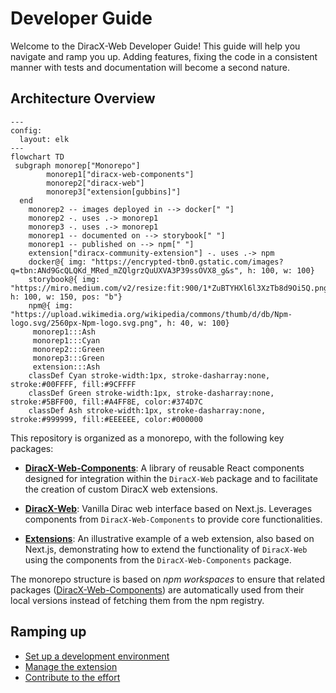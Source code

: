 
# Developer Guide

Welcome to the DiracX-Web Developer Guide! This guide will help you navigate and ramp you up. Adding features, fixing the code in a consistent manner with tests and documentation will become a second nature.


## Architecture Overview

```mermaid
---
config:
  layout: elk
---
flowchart TD
 subgraph monorep["Monorepo"]
        monorep1["diracx-web-components"]
        monorep2["diracx-web"]
        monorep3["extension[gubbins]"]
  end
    monorep2 -- images deployed in --> docker[" "]
    monorep2 -. uses .-> monorep1
    monorep3 -. uses .-> monorep1
    monorep1 -- documented on --> storybook[" "]
    monorep1 -- published on --> npm[" "]
    extension["diracx-community-extension"] -. uses .-> npm
    docker@{ img: "https://encrypted-tbn0.gstatic.com/images?q=tbn:ANd9GcQLQKd_MRed_mZQlgrzQuUXVA3P39ssOVX8_g&s", h: 100, w: 100}
    storybook@{ img: "https://miro.medium.com/v2/resize:fit:900/1*ZuBTYHXl6l3XzTb8d9Oi5Q.png", h: 100, w: 150, pos: "b"}
    npm@{ img: "https://upload.wikimedia.org/wikipedia/commons/thumb/d/db/Npm-logo.svg/2560px-Npm-logo.svg.png", h: 40, w: 100}
     monorep1:::Ash
     monorep1:::Cyan
     monorep2:::Green
     monorep3:::Green
     extension:::Ash
    classDef Cyan stroke-width:1px, stroke-dasharray:none, stroke:#00FFFF, fill:#9CFFFF
    classDef Green stroke-width:1px, stroke-dasharray:none, stroke:#5BFF00, fill:#A4FF8E, color:#374D7C
    classDef Ash stroke-width:1px, stroke-dasharray:none, stroke:#999999, fill:#EEEEEE, color:#000000
```

This repository is organized as a monorepo, with the following key packages:

- [**DiracX-Web-Components**](packages/diracx-web-components): A library of reusable React components designed for integration within the `DiracX-Web` package and to facilitate the creation of custom DiracX web extensions.

- [**DiracX-Web**](packages/diracx-web): Vanilla Dirac web interface based on Next.js. Leverages components from `DiracX-Web-Components` to provide core functionalities.

- [**Extensions**](packages/extensions): An illustrative example of a web extension, also based on Next.js, demonstrating how to extend the functionality of `DiracX-Web` using the components from the `DiracX-Web-Components` package.


The monorepo structure is based on *npm workspaces* to ensure that related packages ([DiracX-Web-Components](packages/diracx-web-components)) are automatically used from their local versions instead of fetching them from the npm registry.

## Ramping up

- [Set up a development environment](setup_environment.md)
- [Manage the extension](manage_extension.md)
- [Contribute to the effort](contribute.md)
